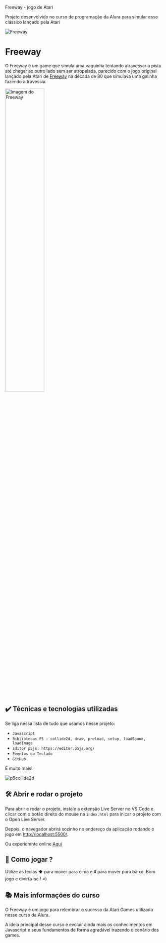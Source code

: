 Freeway - jogo de Atari

Projeto desenvolvido no curso de programação da Alura para simular esse clássico lançado pela Atari

![Freeway](FreewayOriginal.jpg)

# Freeway

O Freeway é um game que simula uma vaquinha tentando atravessar a pista até chegar ao outro lado sem ser atropelada, parecido com o jogo original lançado pela Atari de <a href="https://www.youtube.com/watch?v=8cd5VPARfNM">Freeway</a> na década de 80 que simulava uma galinha fazendo a travessia.

<img src="screencapture.png" alt="Imagem do Freeway" width="50%">

## ✔️ Técnicas e tecnologias utilizadas

Se liga nessa lista de tudo que usamos nesse projeto:

- `Javascript`
- `Bibliotecas P5 : collide2d, draw, preload, setup, loadSound, loadImage`
- `Editor p5js: https://editor.p5js.org/`
- `Eventos do Teclado`
- `GitHub`

E muito mais!

![p5collide2d](p5collide2d.png)

## 🛠️ Abrir e rodar o projeto

Para abrir e rodar o projeto, instale a extensão Live Server no VS Code e clicar com o botão direito do mouse na `index.html` para inicar o projeto com o Open Live Server.

Depois, o navegador abrirá sozinho no endereço da aplicação rodando o jogo em <a href="http://localhost:5500/">http://localhost:5500/</a>.

Ou experiemnte online <a href="https://editor.p5js.org/devdesignerstudio/full/XHlP_6WZ0">Aqui</a>

## 🏓 Como jogar ?

Utilize as teclas ⬆️ para mover para cima e ⬇️ para mover para baixo.
Bom jogo e divirta-se ! =)

## 📚 Mais informações do curso

O Freeway é um jogo para relembrar o sucesso da Atari Games utilizada nesse curso da Alura.

A ideia principal desse curso é evoluir ainda mais os conhecimentos em Javascript e seus fundamentos de forma agradável trazendo o cenário dos games.